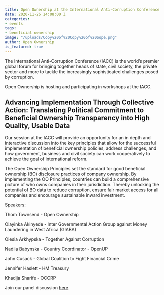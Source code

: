 ```yaml
---
title: Open Ownership at the International Anti-Corruption Conference
date: 2020-11-26 14:08:00 Z
categories:
- events
tags:
- beneficial ownership
image: "/uploads/Copy%20of%20Copy%20of%20Sope.png"
author: Open Ownership
is_featured: true
---
```


The International Anti-Corruption Conference (IACC) is the world’s premier global forum for bringing together heads of state, civil society, the private sector and more to tackle the increasingly sophisticated challenges posed by corruption.

Open Ownership is hosting and participating in workshops at the IACC.

## Advancing Implementation Through Collective Action: Translating Political Commitment to Beneficial Ownership Transparency into High Quality, Usable Data

Our session at the IACC will provide an opportunity for an in depth and interactive discussion into the key principles that allow for the successful implementation of beneficial ownership policies, address challenges, and how government, business and civil society can work cooperatively to achieve the goal of international reform.

The Open Ownership Principles set the standard for good beneficial ownership (BO) disclosure practices of company ownership. By implementing the OO Principles, countries can build a comprehensive picture of who owns companies in their jurisdiction. Thereby unlocking the potential of BO data to reduce corruption, ensure fair market access for all companies and encourage sustainable inward investment.

Speakers:

Thom Townsend - Open Ownership

Olayinka Akinyede - Inter Governmental Action Group against Money Laundering in West Africa (GIABA)

Olesia Arkhypska -  Together Against Corruption

Nadiia Babynska - Country Coordinator - OpenUP

John Cusack - Global Coalition to Fight Financial Crime

Jennifer Haslett - HM Treasury

Khadija Sharife - OCCRP

Join our panel discussion [here](https://19thiacc.pathable.co/meetings/virtual/rfQFbNpe2g6MqhK4E).